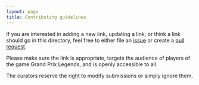 ```yaml
---
layout: page
title: Contributing guidelines
---
```


If you are interested in adding a new link, updating a link, or think
a link should go in this directory, feel free to either file an
[issue](https://github.com/grand-prix-legends-links/site/issues) or
create a [pull
request](https://github.com/grand-prix-legends-links/site/blob/master/_data/links.yml).

Please make sure the link is appropriate, targets the audience of
players of the game Grand Prix Legends, and is openly accessible to all.

The curators reserve the right to modify submissions or simply ignore
them.
